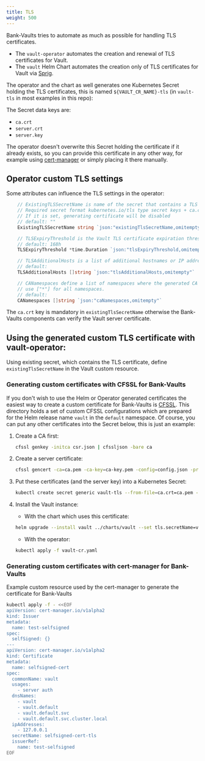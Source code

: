```yaml
---
title: TLS
weight: 500
---
```


Bank-Vaults tries to automate as much as possible for handling TLS certificates.

- The `vault-operator` automates the creation and renewal of TLS certificates for Vault.
- The `vault` Helm Chart automates the creation only of TLS certificates for Vault via [Sprig](https://masterminds.github.io/sprig/crypto.html).

The operator and the chart as well generates one Kubernetes Secret holding the TLS certificates, this is named `${VAULT_CR_NAME}-tls` (in `vault-tls` in most examples in this repo):

The Secret data keys are:

- `ca.crt`
- `server.crt`
- `server.key`

The operator doesn't overwrite this Secret holding the certificate if it already exists, so you can provide this certificate in any other way, for example using [cert-manager](https://cert-manager.io/) or simply placing it there manually.

## Operator custom TLS settings

Some attributes can influence the TLS settings in the operator:

```go
    // ExistingTLSSecretName is name of the secret that contains a TLS server certificate and key and the corresponding CA certificate.
    // Required secret format kubernetes.io/tls type secret keys + ca.crt key
    // If it is set, generating certificate will be disabled
    // default: ""
    ExistingTLSSecretName string `json:"existingTlsSecretName,omitempty"`

    // TLSExpiryThreshold is the Vault TLS certificate expiration threshold in Go's Duration format.
    // default: 168h
    TLSExpiryThreshold *time.Duration `json:"tlsExpiryThreshold,omitempty"`

    // TLSAdditionalHosts is a list of additional hostnames or IP addresses to add to the SAN on the automatically generated TLS certificate.
    // default:
    TLSAdditionalHosts []string `json:"tlsAdditionalHosts,omitempty"`

    // CANamespaces define a list of namespaces where the generated CA certificate for Vault should be distributed,
    // use ["*"] for all namespaces.
    // default:
    CANamespaces []string `json:"caNamespaces,omitempty"`
```

The `ca.crt` key is mandatory in `existingTlsSecretName` otherwise the Bank-Vaults components can verify the Vault server certificate.

## Using the generated custom TLS certificate with vault-operator:

Using existing secret, which contains the TLS certificate, define `existingTlsSecretName` in the Vault custom resource.

### Generating custom certificates with CFSSL for Bank-Vaults

If you don't wish to use the Helm or Operator generated certificates the easiest way to create a custom certificate for Bank-Vaults is [CFSSL](https://github.com/cloudflare/cfssl).
This directory holds a set of custom CFSSL configurations which are prepared for the Helm release name `vault` in the `default` namespace. Of course, you can put any other certificates into the Secret below, this is just an example:

1. Create a CA first:

    ```bash
    cfssl genkey -initca csr.json | cfssljson -bare ca
    ```

1. Create a server certificate:

    ```bash
    cfssl gencert -ca=ca.pem -ca-key=ca-key.pem -config=config.json -profile=server server.json | cfssljson -bare server
    ```

1. Put these certificates (and the server key) into a Kubernetes Secret:

    ```bash
    kubectl create secret generic vault-tls --from-file=ca.crt=ca.pem --from-file=server.crt=server.pem --from-file=server.key=server-key.pem
    ```

1. Install the Vault instance:

    - With the chart which uses this certificate:

    ```bash
    helm upgrade --install vault ../charts/vault --set tls.secretName=vault-tls
    ```

    - With the operator:

    ```bash
    kubectl apply -f vault-cr.yaml
    ```

### Generating custom certificates with cert-manager for Bank-Vaults

Example custom resource used by the cert-manager to generate the certificate for Bank-Vaults

```bash
kubectl apply -f - <<EOF
apiVersion: cert-manager.io/v1alpha2
kind: Issuer
metadata:
  name: test-selfsigned
spec:
  selfSigned: {}
---
apiVersion: cert-manager.io/v1alpha2
kind: Certificate
metadata:
  name: selfsigned-cert
spec:
  commonName: vault
  usages:
    - server auth
  dnsNames:
    - vault
    - vault.default
    - vault.default.svc
    - vault.default.svc.cluster.local
  ipAddresses:
    - 127.0.0.1
  secretName: selfsigned-cert-tls
  issuerRef:
    name: test-selfsigned
EOF
```
